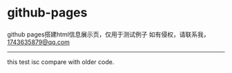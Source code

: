 # github-pages
###
github pages搭建html信息展示页，仅用于测试例子
如有侵权，请联系我，1743635879@qq.com
***
this test isc compare with older code.
